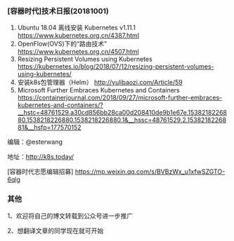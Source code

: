 ### [容器时代]技术日报(20181001)

1. Ubuntu 18.04 离线安装 Kubernetes v1.11.1   https://www.kubernetes.org.cn/4387.html
2. OpenFlow(OVS)下的“路由技术”   https://www.kubernetes.org.cn/4507.html
3. Resizing Persistent Volumes using Kubernetes   https://kubernetes.io/blog/2018/07/12/resizing-persistent-volumes-using-kubernetes/
4. 安装k8s包管理器（Helm）  http://yulibaozi.com/Article/59
5. Microsoft Further Embraces Kubernetes and Containers   https://containerjournal.com/2018/09/27/microsoft-further-embraces-kubernetes-and-containers/?__hstc=48761529.a30cd856bb28ca00d208410de9b1e67e.1538218226880.1538218226880.1538218226880.1&__hssc=48761529.2.1538218226881&__hsfp=177570152 

编辑：@esterwang

地址：http://k8s.today/

[容器时代志愿编辑招募] https://mp.weixin.qq.com/s/BVBzWx_u1xfwSZGTO-6qlg

### 其他
1、欢迎将自己的博文转载到公众号进一步推广

2、想翻译文章的同学现在就可开始
